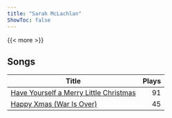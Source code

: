 ```yaml
---
title: "Sarah McLachlan"
ShowToc: false
---
```


{{< more >}}

## Songs
Title | Plays 
----- | -----: 
[Have Yourself a Merry Little Christmas](/songs/have-yourself-a-merry-little-christmas) | 91
[Happy Xmas (War Is Over)](/songs/happy-xmas-war-is-over) | 45

